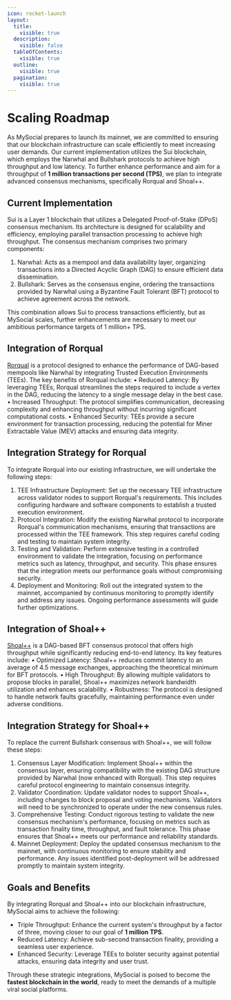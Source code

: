 ```yaml
---
icon: rocket-launch
layout:
  title:
    visible: true
  description:
    visible: false
  tableOfContents:
    visible: true
  outline:
    visible: true
  pagination:
    visible: true
---
```


# Scaling Roadmap

As MySocial prepares to launch its mainnet, we are committed to ensuring that our blockchain infrastructure can scale efficiently to meet increasing user demands. Our current implementation utilizes the Sui blockchain, which employs the Narwhal and Bullshark protocols to achieve high throughput and low latency. To further enhance performance and aim for a throughput of **1 million transactions per second (TPS)**, we plan to integrate advanced consensus mechanisms, specifically Rorqual and Shoal++.

## Current Implementation

Sui is a Layer 1 blockchain that utilizes a Delegated Proof-of-Stake (DPoS) consensus mechanism. Its architecture is designed for scalability and efficiency, employing parallel transaction processing to achieve high throughput. The consensus mechanism comprises two primary components:
1.	Narwhal: Acts as a mempool and data availability layer, organizing transactions into a Directed Acyclic Graph (DAG) to ensure efficient data dissemination.
2.	Bullshark: Serves as the consensus engine, ordering the transactions provided by Narwhal using a Byzantine Fault Tolerant (BFT) protocol to achieve agreement across the network.

This combination allows Sui to process transactions efficiently, but as MySocial scales, further enhancements are necessary to meet our ambitious performance targets of 1 million+ TPS.

## Integration of Rorqual

[Rorqual](https://arxiv.org/html/2408.14099v1) is a protocol designed to enhance the performance of DAG-based mempools like Narwhal by integrating Trusted Execution Environments (TEEs). The key benefits of Rorqual include:
•	Reduced Latency: By leveraging TEEs, Rorqual streamlines the steps required to include a vertex in the DAG, reducing the latency to a single message delay in the best case.
•	Increased Throughput: The protocol simplifies communication, decreasing complexity and enhancing throughput without incurring significant computational costs.
•	Enhanced Security: TEEs provide a secure environment for transaction processing, reducing the potential for Miner Extractable Value (MEV) attacks and ensuring data integrity.

## Integration Strategy for Rorqual

To integrate Rorqual into our existing infrastructure, we will undertake the following steps:
1.	TEE Infrastructure Deployment: Set up the necessary TEE infrastructure across validator nodes to support Rorqual's requirements. This includes configuring hardware and software components to establish a trusted execution environment.
2.	Protocol Integration: Modify the existing Narwhal protocol to incorporate Rorqual's communication mechanisms, ensuring that transactions are processed within the TEE framework. This step requires careful coding and testing to maintain system integrity.
3.	Testing and Validation: Perform extensive testing in a controlled environment to validate the integration, focusing on performance metrics such as latency, throughput, and security. This phase ensures that the integration meets our performance goals without compromising security.
4.	Deployment and Monitoring: Roll out the integrated system to the mainnet, accompanied by continuous monitoring to promptly identify and address any issues. Ongoing performance assessments will guide further optimizations.

## Integration of Shoal++

[Shoal++](https://arxiv.org/abs/2405.20488) is a DAG-based BFT consensus protocol that offers high throughput while significantly reducing end-to-end latency. Its key features include:
•	Optimized Latency: Shoal++ reduces commit latency to an average of 4.5 message exchanges, approaching the theoretical minimum for BFT protocols.
•	High Throughput: By allowing multiple validators to propose blocks in parallel, Shoal++ maximizes network bandwidth utilization and enhances scalability.
•	Robustness: The protocol is designed to handle network faults gracefully, maintaining performance even under adverse conditions.

## Integration Strategy for Shoal++

To replace the current Bullshark consensus with Shoal++, we will follow these steps:
1.	Consensus Layer Modification: Implement Shoal++ within the consensus layer, ensuring compatibility with the existing DAG structure provided by Narwhal (now enhanced with Rorqual). This step requires careful protocol engineering to maintain consensus integrity.
2.	Validator Coordination: Update validator nodes to support Shoal++, including changes to block proposal and voting mechanisms. Validators will need to be synchronized to operate under the new consensus rules.
3.	Comprehensive Testing: Conduct rigorous testing to validate the new consensus mechanism's performance, focusing on metrics such as transaction finality time, throughput, and fault tolerance. This phase ensures that Shoal++ meets our performance and reliability standards.
4.	Mainnet Deployment: Deploy the updated consensus mechanism to the mainnet, with continuous monitoring to ensure stability and performance. Any issues identified post-deployment will be addressed promptly to maintain system integrity.

## Goals and Benefits

By integrating Rorqual and Shoal++ into our blockchain infrastructure, MySocial aims to achieve the following:
* Triple Throughput: Enhance the current system's throughput by a factor of three, moving closer to our goal of **1 million TPS**.
* Reduced Latency: Achieve sub-second transaction finality, providing a seamless user experience.
* Enhanced Security: Leverage TEEs to bolster security against potential attacks, ensuring data integrity and user trust.

Through these strategic integrations, MySocial is poised to become the **fastest blockchain in the world**, ready to meet the demands of a multiple viral social platforms.